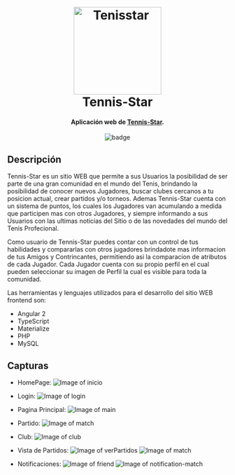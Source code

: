 <h1 align="center">
  <br>
  <a href="https://www.tennis-star.com"><img src="https://raw.githubusercontent.com/martinbobbio/davinci-tennisstar-frontend/master/src/assets/images/logo.png" alt="Tenisstar" width="200"></a>
  <br>
  Tennis-Star
  <br>
</h1>

<h4 align="center">Aplicación web de <a href="https://www.tennis-star.com" target="_blank">Tennis-Star</a>.</h4>

<p align="center">
    <img src="https://forthebadge.com/images/badges/built-with-love.svg" alt="badge">
</p>


## Descripción

Tennis-Star es un sitio WEB que permite a sus Usuarios la posibilidad de ser parte de una gran comunidad en el mundo del Tenis, brindando la posibilidad de conocer nuevos Jugadores, buscar clubes cercanos a tu posicion actual, crear partidos y/o torneos.
Ademas Tennis-Star cuenta con un sistema de puntos, los cuales los Jugadores van acumulando a medida que participen mas con otros Jugadores, y siempre informando a sus Usuarios con las ultimas noticias del Sitio o de las novedades del mundo del Tenis Profecional.

Como usuario de Tennis-Star puedes contar con un control de tus habilidades y compararlas con otros jugadores brindadote mas informacion de tus Amigos y Contrincantes, permitiendo asi la comparacion de atributos de cada Jugador. Cada Jugador cuenta con su propio perfil en el cual pueden seleccionar su imagen de Perfil la cual es visible para toda la comunidad.

Las herramientas y lenguajes utilizados para el desarrollo del sitio WEB frontend son:
* Angular 2
* TypeScript
* Materialize
* PHP
* MySQL


## Capturas

* HomePage:
![Image of inicio](src/assets/images/screen-home.png)

* Login:
![Image of login](src/assets/images/screen-login.png)

* Pagina Principal:
![Image of main](src/assets/images/screen-main.png)

* Partido:
![Image of match](src/assets/images/screen-match.png)

* Club:
![Image of club](src/assets/images/screen-club.png)

* Vista de Partidos:
![Image of verPartidos](src/assets/images/screen-verPartidos.png)
![Image of match](src/assets/images/screen-explorar-match.png)

* Notificaciones:
![Image of friend](src/assets/images/screen-notification-friend.png)
![Image of notification-match](src/assets/images/screen-notification-match.png)
